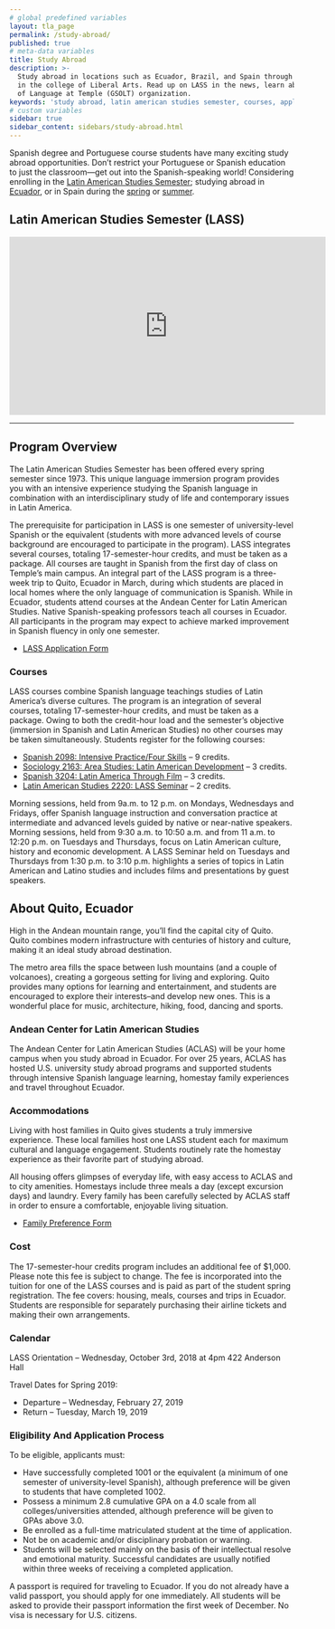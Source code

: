 ```yaml
---
# global predefined variables
layout: tla_page
permalink: /study-abroad/
published: true
# meta-data variables
title: Study Abroad
description: >-
  Study abroad in locations such as Ecuador, Brazil, and Spain through Temple University’s Latin American Studies program
  in the college of Liberal Arts. Read up on LASS in the news, learn about awards and scholarships, and our Graduate Students
  of Language at Temple (GSOLT) organization.
keywords: 'study abroad, latin american studies semester, courses, application, spain, awards and scholarships, GSOLT'
# custom variables
sidebar: true
sidebar_content: sidebars/study-abroad.html
---
```

Spanish degree and Portuguese course students have many exciting study abroad opportunities. Don’t restrict your Portuguese or Spanish education to just the classroom—get out into the Spanish-speaking world! Considering enrolling in the [Latin American Studies Semester](#latin-american-studies-semester-lass); studying abroad in [Ecuador](#about-quito-ecuador), or in Spain during the [spring](#temple-spain-spring-semester-program) or [summer](#temple-spain-summer-semester-program).

## Latin American Studies Semester (LASS) 

<div class="video-container">
  <iframe width="560" height="315" src="https://www.youtube.com/embed/NIBBE9gBkUs?rel=0" frameborder="0" allow="autoplay; encrypted-media" allowfullscreen></iframe>
</div>

___


## Program Overview
The Latin American Studies Semester has been offered every spring semester since 1973. This unique language immersion program provides you with an intensive experience studying the Spanish language in combination with an interdisciplinary study of life and contemporary issues in Latin America. 

The prerequisite for participation in LASS is one semester of university-level Spanish or the equivalent (students with more advanced levels of course background are encouraged to participate in the program). LASS integrates several courses, totaling 17-semester-hour credits, and must be taken as a package. All courses are taught in Spanish from the first day of class on Temple’s main campus. 
An integral part of the LASS program is a three-week trip to Quito, Ecuador in March, during which students are placed in local homes where the only language of communication is Spanish. While in Ecuador, students attend courses at the Andean Center for Latin American Studies. Native Spanish-speaking professors teach all courses in Ecuador. All participants in the program may expect to achieve marked improvement in Spanish fluency in only one semester.

- [LASS Application Form](https://form.jotform.com/82255597172161)

### Courses
LASS courses combine Spanish language teachings studies of Latin America’s diverse cultures. The program is an integration of several courses, totaling 17-semester-hour credits, and must be taken as a package. Owing to both the credit-hour load and the semester’s objective (immersion in Spanish and Latin American Studies) no other courses may be taken simultaneously. Students register for the following courses:

- [Spanish 2098: Intensive Practice/Four Skills](http://bulletin.temple.edu/search/?P=SPAN%202098) – 9 credits.
- [Sociology 2163: Area Studies: Latin American Development](http://bulletin.temple.edu/search/?P=SOC%202163) – 3 credits.
- [Spanish 3204: Latin America Through Film](http://bulletin.temple.edu/search/?P=SPAN%203204) – 3 credits.
- [Latin American Studies 2220: LASS Seminar](http://bulletin.temple.edu/search/?P=LAS%202220) – 2 credits.

Morning sessions, held from 9a.m. to 12 p.m. on Mondays, Wednesdays and Fridays, offer Spanish language instruction and conversation practice at intermediate and advanced levels guided by native or near-native speakers. Morning sessions, held from 9:30 a.m. to 10:50 a.m. and from 11 a.m. to 12:20 p.m. on Tuesdays and Thursdays, focus on Latin American culture, history and economic development. A LASS Seminar held on Tuesdays and Thursdays from 1:30 p.m. to 3:10 p.m. highlights a series of topics in Latin American and Latino studies and includes films and presentations by guest speakers. 

## About Quito, Ecuador
High in the Andean mountain range, you’ll find the capital city of Quito. Quito combines modern infrastructure with centuries of history and culture, making it an ideal study abroad destination.

The metro area fills the space between lush mountains (and a couple of volcanoes), creating a gorgeous setting for living and exploring. Quito provides many options for learning and entertainment, and students are encouraged to explore their interests–and develop new ones. This is a wonderful place for music, architecture, hiking, food, dancing and sports.

### Andean Center for Latin American Studies
The Andean Center for Latin American Studies (ACLAS) will be your home campus when you study abroad in Ecuador. For over 25 years, ACLAS has hosted U.S. university study abroad programs and supported students through intensive Spanish language learning, homestay family experiences and travel throughout Ecuador.

### Accommodations
Living with host families in Quito gives students a truly immersive experience. These local families host one LASS student each for maximum cultural and language engagement. Students routinely rate the homestay experience as their favorite part of studying abroad.

All housing offers glimpses of everyday life, with easy access to ACLAS and to city amenities. Homestays include three meals a day (except excursion days) and laundry. Every family has been carefully selected by ACLAS staff in order to ensure a comfortable, enjoyable living situation.
- [Family Preference Form](https://form.jotform.com/pugliese/formulario-preferencias-familiares)

### Cost
The 17-semester-hour credits program includes an additional fee of $1,000. Please note this fee is subject to change. The fee is incorporated into the tuition for one of the LASS courses and is paid as part of the student spring registration. The fee covers: housing, meals, courses and trips in Ecuador. Students are responsible for separately purchasing their airline tickets and making their own arrangements.

### Calendar
LASS Orientation – Wednesday, October 3rd, 2018 at 4pm 422 Anderson Hall

Travel Dates for Spring 2019:
- Departure – Wednesday, February 27, 2019
- Return – Tuesday, March 19, 2019

### Eligibility And Application Process
To be eligible, applicants must:

- Have successfully completed 1001 or the equivalent (a minimum of one semester of university-level Spanish), although preference will be given to students that have completed 1002.
- Possess a minimum 2.8 cumulative GPA on a 4.0 scale from all colleges/universities attended, although preference will be given to GPAs above 3.0.
- Be enrolled as a full-time matriculated student at the time of application.
- Not be on academic and/or disciplinary probation or warning.
- Students will be selected mainly on the basis of their intellectual resolve and emotional maturity. Successful candidates are usually notified within three weeks of receiving a completed application.

A passport is required for traveling to Ecuador. If you do not already have a valid passport, you should apply for one immediately. All students will be asked to provide their passport information the first week of December. No visa is necessary for U.S. citizens.
